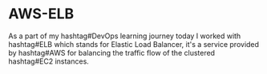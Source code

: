 # AWS-ELB
As a part of my hashtag#DevOps learning journey today I worked with hashtag#ELB which stands for Elastic Load Balancer, it's a service provided by hashtag#AWS for balancing the traffic flow of the clustered hashtag#EC2 instances.
